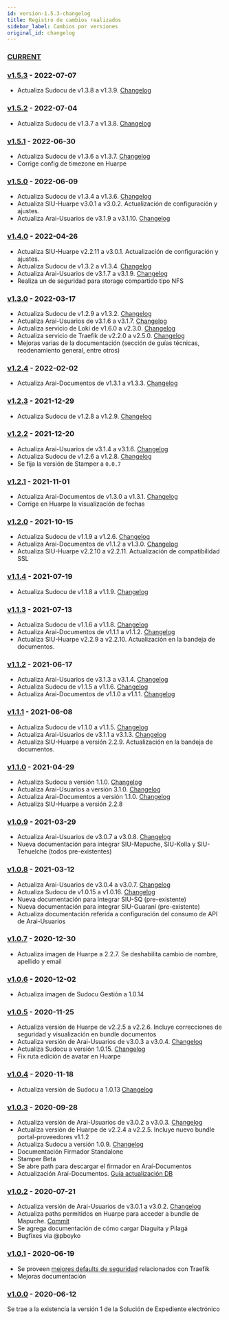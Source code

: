 ```yaml
---
id: version-1.5.3-changelog
title: Registro de cambios realizados
sidebar_label: Cambios por versiones
original_id: changelog
---
```

### [CURRENT](https://hub.siu.edu.ar/siu/expedientes/compare/master...develop)

### [v1.5.3](https://hub.siu.edu.ar/siu/expedientes/compare/v1.5.2...v1.5.3) - 2022-07-07
* Actualiza Sudocu de v1.3.8 a v1.3.9. [Changelog](https://sudocu.dev/docs/introduccion/CHANGELOG/)

### [v1.5.2](https://hub.siu.edu.ar/siu/expedientes/compare/v1.5.1...v1.5.2) - 2022-07-04
* Actualiza Sudocu de v1.3.7 a v1.3.8. [Changelog](https://sudocu.dev/docs/introduccion/CHANGELOG/)

### [v1.5.1](https://hub.siu.edu.ar/siu/expedientes/compare/v1.5.0...v1.5.1) - 2022-06-30
* Actualiza Sudocu de v1.3.6 a v1.3.7. [Changelog](https://sudocu.dev/docs/introduccion/CHANGELOG/)
* Corrige config de timezone en Huarpe

### [v1.5.0](https://hub.siu.edu.ar/siu/expedientes/compare/v1.4.0...v1.5.0) - 2022-06-09
* Actualiza Sudocu de v1.3.4 a v1.3.6. [Changelog](https://sudocu.dev/docs/introduccion/CHANGELOG/)
* Actualiza SIU-Huarpe v3.0.1 a v3.0.2. Actualización de configuración y ajustes.
* Actualiza Arai-Usuarios de v3.1.9 a v3.1.10. [Changelog](https://documentacion.siu.edu.ar/usuarios/docs/cache/changelog/)

### [v1.4.0](https://hub.siu.edu.ar/siu/expedientes/compare/v1.3.0...v1.4.0) - 2022-04-26
* Actualiza SIU-Huarpe v2.2.11 a v3.0.1. Actualización de configuración y ajustes.
* Actualiza Sudocu de v1.3.2 a v1.3.4. [Changelog](https://sudocu.dev/docs/introduccion/CHANGELOG/)
* Actualiza Arai-Usuarios de v3.1.7 a v3.1.9. [Changelog](https://documentacion.siu.edu.ar/usuarios/docs/cache/changelog/)
* Realiza un de seguridad para storage compartido tipo NFS


### [v1.3.0](https://hub.siu.edu.ar/siu/expedientes/compare/v1.2.4...v1.3.0) - 2022-03-17
* Actualiza Sudocu de v1.2.9 a v1.3.2. [Changelog](https://sudocu.dev/docs/introduccion/CHANGELOG/)
* Actualiza Arai-Usuarios de v3.1.6 a v3.1.7. [Changelog](https://documentacion.siu.edu.ar/usuarios/docs/cache/changelog/)
* Actualiza servicio de Loki de v1.6.0 a v2.3.0. [Changelog](https://github.com/grafana/loki/blob/main/CHANGELOG.md#230-20210806)
* Actualiza servicio de Traefik de v2.2.0 a v2.5.0. [Changelog](https://github.com/traefik/traefik/blob/master/CHANGELOG.md)
* Mejoras varias de la documentación (sección de guías técnicas, reodenamiento general, entre otros)

### [v1.2.4](https://hub.siu.edu.ar/siu/expedientes/compare/v1.2.3...v1.2.4) - 2022-02-02
* Actualiza Arai-Documentos de v1.3.1 a v1.3.3. [Changelog](https://documentacion.siu.edu.ar/documentos/docs/changelog/)

### [v1.2.3](https://hub.siu.edu.ar/siu/expedientes/compare/v1.2.2...v1.2.3) - 2021-12-29
* Actualiza Sudocu de v1.2.8 a v1.2.9. [Changelog](https://sudocu.dev/docs/introduccion/CHANGELOG/)

### [v1.2.2](https://hub.siu.edu.ar/siu/expedientes/compare/v1.2.1...v1.2.2) - 2021-12-20
* Actualiza Arai-Usuarios de v3.1.4 a v3.1.6. [Changelog](https://documentacion.siu.edu.ar/usuarios/docs/cache/changelog/)
* Actualiza Sudocu de v1.2.6 a v1.2.8. [Changelog](https://sudocu.dev/docs/introduccion/CHANGELOG/)
* Se fija la versión de Stamper a `0.0.7`

### [v1.2.1](https://hub.siu.edu.ar/siu/expedientes/compare/v1.2.0...v1.2.1) - 2021-11-01
* Actualiza Arai-Documentos de v1.3.0 a v1.3.1. [Changelog](https://documentacion.siu.edu.ar/documentos/docs/changelog/)
* Corrige en Huarpe la visualización de fechas

### [v1.2.0](https://hub.siu.edu.ar/siu/expedientes/compare/v1.1.4...v1.2.0) - 2021-10-15
* Actualiza Sudocu de v1.1.9 a v1.2.6. [Changelog](https://sudocu.dev/docs/introduccion/CHANGELOG/)
* Actualiza Arai-Documentos de v1.1.2 a v1.3.0. [Changelog](https://documentacion.siu.edu.ar/documentos/docs/changelog/)
* Actualiza SIU-Huarpe v2.2.10 a v2.2.11. Actualización de compatibilidad SSL

### [v1.1.4](https://hub.siu.edu.ar/siu/expedientes/compare/v1.1.3...v1.1.4) - 2021-07-19
* Actualiza Sudocu de v1.1.8 a v1.1.9. [Changelog](https://sudocu.dev/docs/CHANGELOG/)

### [v1.1.3](https://hub.siu.edu.ar/siu/expedientes/compare/v1.1.2...v1.1.3) - 2021-07-13
* Actualiza Sudocu de v1.1.6 a v1.1.8. [Changelog](https://sudocu.dev/docs/CHANGELOG/)
* Actualiza Arai-Documentos de v1.1.1 a v1.1.2. [Changelog](https://documentacion.siu.edu.ar/documentos/docs/changelog/)
* Actualiza SIU-Huarpe v2.2.9 a v2.2.10. Actualización en la bandeja de documentos.

### [v1.1.2](https://hub.siu.edu.ar/siu/expedientes/compare/v1.1.1...v1.1.2) - 2021-06-17
* Actualiza Arai-Usuarios de v3.1.3 a v3.1.4. [Changelog](https://documentacion.siu.edu.ar/usuarios/docs/cache/changelog/)
* Actualiza Sudocu de v1.1.5 a v1.1.6. [Changelog](https://sudocu.dev/docs/CHANGELOG/)
* Actualiza Arai-Documentos de v1.1.0 a v1.1.1. [Changelog](https://documentacion.siu.edu.ar/documentos/docs/changelog/)

### [v1.1.1](https://hub.siu.edu.ar/siu/expedientes/compare/v1.1.0...v1.1.1) - 2021-06-08
* Actualiza Sudocu de v1.1.0 a v1.1.5. [Changelog](https://sudocu.dev/docs/CHANGELOG/)
* Actualiza Arai-Usuarios de v3.1.1 a v3.1.3. [Changelog](https://documentacion.siu.edu.ar/usuarios/docs/cache/changelog/)
* Actualiza SIU-Huarpe a versión 2.2.9. Actualización en la bandeja de documentos.

### [v1.1.0](https://hub.siu.edu.ar/siu/expedientes/compare/v1.0.9...v1.1.0) - 2021-04-29
* Actualiza Sudocu a versión 1.1.0. [Changelog](https://sudocu.dev/docs/CHANGELOG/)
* Actualiza Arai-Usuarios a versión 3.1.0. [Changelog](https://documentacion.siu.edu.ar/usuarios/docs/cache/changelog/)
* Actualiza Arai-Documentos a versión 1.1.0. [Changelog](https://documentacion.siu.edu.ar/documentos/docs/changelog/)
* Actualiza SIU-Huarpe a versión 2.2.8

### [v1.0.9](https://hub.siu.edu.ar/siu/expedientes/compare/v1.0.8...v1.0.9) - 2021-03-29
* Actualiza Arai-Usuarios de v3.0.7 a v3.0.8. [Changelog](https://documentacion.siu.edu.ar/usuarios/docs/cache/changelog/)
* Nueva documentación para integrar SIU-Mapuche, SIU-Kolla y SIU-Tehuelche (todos pre-existentes)


### [v1.0.8](https://hub.siu.edu.ar/siu/expedientes/compare/v1.0.7...v1.0.8) - 2021-03-12
* Actualiza Arai-Usuarios de v3.0.4 a v3.0.7. [Changelog](https://documentacion.siu.edu.ar/usuarios/docs/cache/changelog/)
* Actualiza Sudocu de v1.0.15 a v1.0.16. [Changelog](https://sudocu.dev/docs/CHANGELOG/)
* Nueva documentación para integrar SIU-SQ (pre-existente)
* Nueva documentación para integrar SIU-Guaraní (pre-existente)
* Actualiza documentación referida a configuración del consumo de API de Arai-Usuarios


### [v1.0.7](https://hub.siu.edu.ar/siu/expedientes/compare/v1.0.6...v1.0.7) - 2020-12-30
* Actualiza imagen de Huarpe a 2.2.7. Se deshabilita cambio de nombre, apellido y email

### [v1.0.6](https://hub.siu.edu.ar/siu/expedientes/compare/v1.0.5...v1.0.6) - 2020-12-02
* Actualiza imagen de Sudocu Gestión a 1.0.14

### [v1.0.5](https://hub.siu.edu.ar/siu/expedientes/compare/v1.0.4...v1.0.5) - 2020-11-25
* Actualiza versión de Huarpe de v2.2.5 a v2.2.6. Incluye correcciones de seguridad y visualización en bundle documentos
* Actualiza versión de Arai-Usuarios de v3.0.3 a v3.0.4. [Changelog](https://documentacion.siu.edu.ar/usuarios/docs/cache/changelog/)
* Actualiza Sudocu a versión 1.0.15. [Changelog](https://sudocu.dev/docs/CHANGELOG/)
* Fix ruta edición de avatar en Huarpe

### [v1.0.4](https://hub.siu.edu.ar/siu/expedientes/compare/v1.0.3...v1.0.4) - 2020-11-18
* Actualiza versión de Sudocu a 1.0.13 [Changelog](https://sudocu.dev/docs/CHANGELOG/)

### [v1.0.3](https://hub.siu.edu.ar/siu/expedientes/compare/v1.0.2...v1.0.3) - 2020-09-28
* Actualiza versión de Arai-Usuarios de v3.0.2 a v3.0.3. [Changelog](https://documentacion.siu.edu.ar/usuarios/docs/cache/changelog/)
* Actualiza versión de Huarpe de v2.2.4 a v2.2.5. Incluye nuevo bundle portal-proveedores v1.1.2
* Actualiza Sudocu a versión 1.0.9. [Changelog](https://sudocu.dev/docs/CHANGELOG/)
* Documentación Firmador Standalone
* Stamper Beta
* Se abre path para descargar el firmador en Araí-Documentos
* Actualización Araí-Documentos. [Guía actualización DB](https://documentacion.siu.edu.ar/documentos/docs/actualizacion/)


### [v1.0.2](https://hub.siu.edu.ar/siu/expedientes/compare/v1.0.1...v1.0.2) - 2020-07-21
* Actualiza versión de Arai-Usuarios de v3.0.1 a v3.0.2. [Changelog](https://documentacion.siu.edu.ar/usuarios/docs/cache/changelog/)
* Actualiza paths permitidos en Huarpe para acceder a bundle de Mapuche. [Commit](https://hub.siu.edu.ar/siu/expedientes/-/commit/fba421c60ab9a234b919c05256e6bb7aede115ba)
* Se agrega documentación de cómo cargar Diaguita y Pilagá
* Bugfixes via @pboyko

### [v1.0.1](https://hub.siu.edu.ar/siu/expedientes/compare/v1.0.0...v1.0.1) - 2020-06-19
* Se proveen [mejores defaults de seguridad](https://hub.siu.edu.ar/siu/expedientes/-/commit/9ba309980fbd8261740c4944283528dd6e4e875e) relacionados con Traefik
* Mejoras documentación

### [v1.0.0](https://hub.siu.edu.ar/siu/expedientes/tree/v1.0.0) - 2020-06-12
Se trae a la existencia la versión 1 de la Solución de Expediente electrónico
